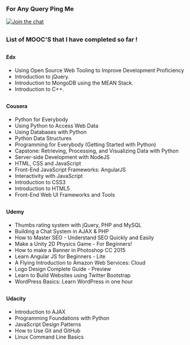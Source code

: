 
### For Any Query Ping Me

[![Join the chat](https://img.shields.io/badge/gitter-join%20chat%20%E2%86%92-brightgreen.svg)](https://gitter.im/divyanshu001)

##

### List of MOOC'S that I have completed so far !

## 

#### Edx

* Using Open Source Web Tooling to Improve Development Proficiency
* Introduction to jQuery.
* Introduction to MongoDB using the MEAN Stack.
* Introduction to C++.

##

#### Cousera

* Python for Everybody
* Using Python to Access Web Data
* Using Databases with Python
* Python Data Structures
* Programming for Everybody (Getting Started with Python)
* Capstone: Retrieving, Processing, and Visualizing Data with Python
* Server-side Development with NodeJS
* HTML, CSS and JavaScript
* Front-End JavaScript Frameworks: AngularJS
* Interactivity with JavaScript
* Introduction to CSS3
* Introduction to HTML5
* Front-End Web UI Frameworks and Tools

##

#### Udemy

* Thumbs rating system with jQuery, PHP and MySQL 
* Building a Chat System in AJAX & PHP 
* How to Master SEO - Understand SEO Quickly and Easily 
* Make a Unity 2D Physics Game - For Beginners! 
* How to make a Banner in Photoshop CC 2015 
* Learn Angular JS for Beginners - Lite 
* A Flying Introduction to Amazon Web Services: Cloud 
* Logo Design Complete Guide - Preview 
* Learn to Build Websites using Twitter Bootstrap  
* WordPress Basics: Learn WordPress in one hour

##

#### Udacity

* Introduction to AJAX
* Programming Foundations with Python
* JavaScript Design Patterns
* How to Use Git and GitHub
* Linux Command Line Basics

